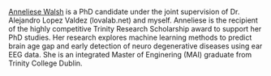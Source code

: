 [Anneliese Walsh](https://www.linkedin.com/in/anneliese-walsh-43329b19b/) is a PhD candidate under the joint supervision of Dr. Alejandro Lopez Valdez (lovalab.net) and myself. Anneliese is the recipient of the highly competitive Trinity Research Scholarship award to support her PhD studies. Her research explores machine learning methods to predict brain age gap and early detection of neuro degenerative diseases using ear EEG data. She is an integrated Master of Enginering (MAI) graduate from Trinity College Dublin.
